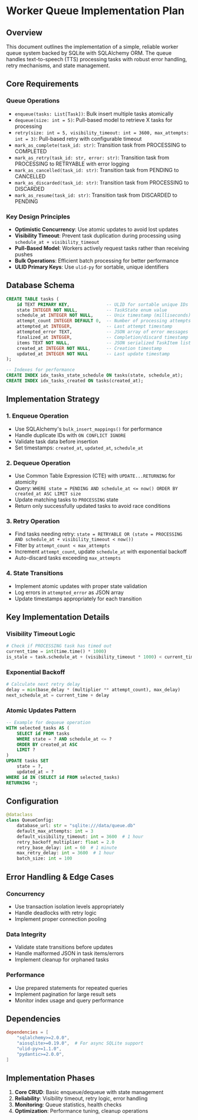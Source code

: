 # Worker Queue Implementation Plan

## Overview

This document outlines the implementation of a simple, reliable worker queue system backed by SQLite with SQLAlchemy ORM. The queue handles text-to-speech (TTS) processing tasks with robust error handling, retry mechanisms, and state management.

## Core Requirements

### Queue Operations
- `enqueue(tasks: List[Task])`: Bulk insert multiple tasks atomically
- `dequeue(size: int = 5)`: Pull-based model to retrieve X tasks for processing  
- `retry(size: int = 5, visibility_timeout: int = 3600, max_attempts: int = 3)`: Pull-based retry with configurable timeout
- `mark_as_complete(task_id: str)`: Transition task from PROCESSING to COMPLETED
- `mark_as_retry(task_id: str, error: str)`: Transition task from PROCESSING to RETRYABLE with error logging
- `mark_as_cancelled(task_id: str)`: Transition task from PENDING to CANCELLED
- `mark_as_discarded(task_id: str)`: Transition task from PROCESSING to DISCARDED
- `mark_as_resume(task_id: str)`: Transition task from DISCARDED to PENDING

### Key Design Principles
- **Optimistic Concurrency**: Use atomic updates to avoid lost updates
- **Visibility Timeout**: Prevent task duplication during processing using `schedule_at + visibility_timeout`
- **Pull-Based Model**: Workers actively request tasks rather than receiving pushes
- **Bulk Operations**: Efficient batch processing for better performance
- **ULID Primary Keys**: Use `ulid-py` for sortable, unique identifiers

## Database Schema

```sql
CREATE TABLE tasks (
    id TEXT PRIMARY KEY,              -- ULID for sortable unique IDs
    state INTEGER NOT NULL,           -- TaskState enum value
    schedule_at INTEGER NOT NULL,     -- Unix timestamp (milliseconds)
    attempt_count INTEGER DEFAULT 0,  -- Number of processing attempts
    attempted_at INTEGER,             -- Last attempt timestamp
    attempted_error TEXT,             -- JSON array of error messages
    finalized_at INTEGER,             -- Completion/discard timestamp
    items TEXT NOT NULL,              -- JSON serialized TaskItem list
    created_at INTEGER NOT NULL,      -- Creation timestamp
    updated_at INTEGER NOT NULL       -- Last update timestamp
);

-- Indexes for performance
CREATE INDEX idx_tasks_state_schedule ON tasks(state, schedule_at);
CREATE INDEX idx_tasks_created ON tasks(created_at);
```

## Implementation Strategy

### 1. Enqueue Operation
- Use SQLAlchemy's `bulk_insert_mappings()` for performance
- Handle duplicate IDs with `ON CONFLICT IGNORE`
- Validate task data before insertion
- Set timestamps: `created_at`, `updated_at`, `schedule_at`

### 2. Dequeue Operation  
- Use Common Table Expression (CTE) with `UPDATE...RETURNING` for atomicity
- Query: `WHERE state = PENDING AND schedule_at <= now() ORDER BY created_at ASC LIMIT size`
- Update matching tasks to `PROCESSING` state
- Return only successfully updated tasks to avoid race conditions

### 3. Retry Operation
- Find tasks needing retry: `state = RETRYABLE OR (state = PROCESSING AND schedule_at + visibility_timeout < now())`
- Filter by `attempt_count < max_attempts`
- Increment `attempt_count`, update `schedule_at` with exponential backoff
- Auto-discard tasks exceeding `max_attempts`

### 4. State Transitions
- Implement atomic updates with proper state validation
- Log errors in `attempted_error` as JSON array
- Update timestamps appropriately for each transition

## Key Implementation Details

### Visibility Timeout Logic
```python
# Check if PROCESSING task has timed out
current_time = int(time.time() * 1000)
is_stale = task.schedule_at + (visibility_timeout * 1000) < current_time
```

### Exponential Backoff
```python
# Calculate next retry delay
delay = min(base_delay * (multiplier ** attempt_count), max_delay)
next_schedule_at = current_time + delay
```

### Atomic Updates Pattern
```sql
-- Example for dequeue operation
WITH selected_tasks AS (
    SELECT id FROM tasks 
    WHERE state = ? AND schedule_at <= ?
    ORDER BY created_at ASC 
    LIMIT ?
)
UPDATE tasks SET 
    state = ?, 
    updated_at = ?
WHERE id IN (SELECT id FROM selected_tasks)
RETURNING *;
```

## Configuration

```python
@dataclass
class QueueConfig:
    database_url: str = "sqlite:///data/queue.db"
    default_max_attempts: int = 3
    default_visibility_timeout: int = 3600  # 1 hour
    retry_backoff_multiplier: float = 2.0
    retry_base_delay: int = 60  # 1 minute
    max_retry_delay: int = 3600  # 1 hour
    batch_size: int = 100
```

## Error Handling & Edge Cases

### Concurrency
- Use transaction isolation levels appropriately
- Handle deadlocks with retry logic
- Implement proper connection pooling

### Data Integrity  
- Validate state transitions before updates
- Handle malformed JSON in task items/errors
- Implement cleanup for orphaned tasks

### Performance
- Use prepared statements for repeated queries
- Implement pagination for large result sets
- Monitor index usage and query performance

## Dependencies

```toml
dependencies = [
    "sqlalchemy>=2.0.0",
    "aiosqlite>=0.19.0",  # For async SQLite support
    "ulid-py>=1.1.0",
    "pydantic>=2.0.0",
]
```

## Implementation Phases

1. **Core CRUD**: Basic enqueue/dequeue with state management
2. **Reliability**: Visibility timeout, retry logic, error handling  
3. **Monitoring**: Queue statistics, health checks
4. **Optimization**: Performance tuning, cleanup operations


